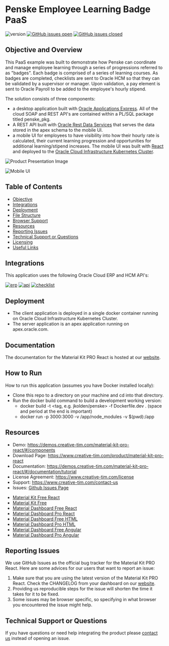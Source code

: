 # Penske Employee Learning Badge PaaS

![version](https://img.shields.io/badge/version-1.0-blue.svg) [![GitHub issues open](https://img.shields.io/github/issues/jkolden/penske.svg?maxAge=2592000)](https://github.com/jkolden/penske/issues?q=is%3Aopen+is%3Aissue) [![GitHub issues closed](https://img.shields.io/github/issues-closed-raw/jkolden/penske.svg?maxAge=2592000)](https://github.com/jkolden/penske/issues?q=is%3Aissue+is%3Aclosed)

## Objective and Overview

This PaaS example was built to demonstrate how Penske can coordinate and manage employee learning through a series of progressions referred to as "badges". Each badge is comprised of a series of learning courses. As badges are completed, checklists are sent to Oracle HCM so that they can be validated by a supervisor or manager. Upon validation, a pay element is sent to Oracle Payroll to be added to the employee's hourly stipend.

The solution consists of three components:

- a desktop application built with [Oracle Applications Express](https://www.oracle.com/database/technologies/appdev/apex.html). All of the cloud SOAP and REST API's are contained within a PL/SQL package titled penske_pkg.
- A REST API built with [Oracle Rest Data Services](https://www.oracle.com/database/technologies/appdev/rest.html) that serves the data stored in the apex schema to the mobile UI.
- a mobile UI for employees to have visibility into how their hourly rate is calculated, their current learning progression and opportunities for additional learning/stipend increases. The mobile UI was built with [React](https://reactjs.org/) and deployed to the [Oracle Cloud Infrastructure Kubernetes Cluster](https://docs.cloud.oracle.com/iaas/Content/home.htm).

![Product Presentation Image](https://user-images.githubusercontent.com/21246211/70810064-ecd64300-1d77-11ea-89f5-85711316022d.png)

![Mobile UI](https://user-images.githubusercontent.com/21246211/70811285-25771c00-1d7a-11ea-9994-a7cf9e776e36.png)

## Table of Contents

- [Objective](#objective)
- [Integrations](#integrations)
- [Deployment](#deployment)
- [File Structure](#file-structure)
- [Browser Support](#browser-support)
- [Resources](#resources)
- [Reporting Issues](#reporting-issues)
- [Technical Support or Questions](#technical-support-or-questions)
- [Licensing](#licensing)
- [Useful Links](#useful-links)

## Integrations

This application uses the following Oracle Cloud ERP and HCM API's:

[![erp](https://img.shields.io/badge/ERPIntegrationService-SOAP-orange.svg?maxAge=2592000&&logo=oracle)](https://docs.oracle.com/en/cloud/saas/financials/18c/oeswf/erp-integration-service-ErpIntegrationService-svc-9.html)
[![api](https://img.shields.io/badge/HCMDataLoader-SOAP-orange.svg?maxAge=2592000)](https://docs.oracle.com/en/solutions/load-data-into-hcm-cloud/use-hcm-data-loader-integration-web-service1.html)
[![checklist](https://img.shields.io/badge/AllocatedChecklists-REST-green.svg?maxAge=2592000)](https://docs.oracle.com/en/cloud/saas/global-human-resources/19b/farws/api-allocated-checklists.html)

## Deployment

- The client application is deployed in a single docker container running on Oracle Cloud Infrastructure Kubernetes Cluster.
- The server application is an apex application running on apex.oracle.com.

## Documentation

The documentation for the Material Kit PRO React is hosted at our [website](https://demos.creative-tim.com/material-kit-pro-react/#/documentation/tutorial).

## How to Run

How to run this application (assumes you have Docker installed locally):

- Clone this repo to a directory on your machine and cd into that directory.
- Run the docker build command to build a development working version:
  - docker build -t <tag, e.g. jkolden/penske> -f Dockerfile.dev . (space and period at the end is important)
  - docker run -p 3000:3000 -v /app/node_modules -v \$(pwd):/app <tag>

## Resources

- Demo: <https://demos.creative-tim.com/material-kit-pro-react/#/components>
- Download Page: <https://www.creative-tim.com/product/material-kit-pro-react>
- Documentation: <https://demos.creative-tim.com/material-kit-pro-react/#/documentation/tutorial>
- License Agreement: <https://www.creative-tim.com/license>
- Support: <https://www.creative-tim.com/contact-us>
- Issues: [Github Issues Page](https://github.com/creativetimofficial/ct-material-kit-pro-react/issues)

* [Material Kit Free React](https://demos.creative-tim.com/material-kit-react/#/)
* [Material Kit Free](https://demos.creative-tim.com/material-kit/index.html)
* [Material Dashboard Free React](https://demos.creative-tim.com/material-dashboard-react/#/dashboard)
* [Material Dashboard Pro React](https://demos.creative-tim.com/material-dashboard-pro-react/#/dashboard)
* [Material Dashboard Free HTML](https://demos.creative-tim.com/material-dashboard/examples/dashboard.html)
* [Material Dashboard Pro HTML](https://demos.creative-tim.com/material-dashboard-pro/examples/dashboard.html)
* [Material Dashboard Free Angular](https://demos.creative-tim.com/material-dashboard-angular2/dashboard)
* [Material Dashboard Pro Angular](https://demos.creative-tim.com/material-dashboard-pro-angular2/dashboard)

## Reporting Issues

We use GitHub Issues as the official bug tracker for the Material Kit PRO React. Here are some advices for our users that want to report an issue:

1. Make sure that you are using the latest version of the Material Kit PRO React. Check the CHANGELOG from your dashboard on our [website](https://www.creative-tim.com/).
2. Providing us reproducible steps for the issue will shorten the time it takes for it to be fixed.
3. Some issues may be browser specific, so specifying in what browser you encountered the issue might help.

## Technical Support or Questions

If you have questions or need help integrating the product please [contact us](https://www.creative-tim.com/contact-us) instead of opening an issue.
